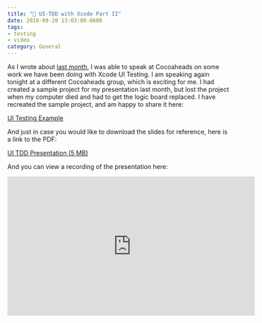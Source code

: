 ```yaml
---
title: "🧪 UI-TDD with Xcode Part II"
date: 2018-09-20 13:03:00-0600
tags:
- testing
- video
category: General
---
```


As I wrote about [last month](https://bennorris.org/2018/08/14/ui-tdd-with-xcode), I was able to speak at Cocoaheads on some work we have been doing with Xcode UI Testing. I am speaking again tonight at a different Cocoaheads group, which is exciting for me.
I had created a sample project for my presentation last month, but lost the project when my computer died and had to get the logic board replaced. I have recreated the sample project, and am happy to share it here:

[UI Testing Example](https://github.com/benjaminsnorris/UITestingExample)

And just in case you would like to download the slides for reference, here is a link to the PDF:

[UI TDD Presentation (5 MB)](https://media.bennorris.org/images/bennorris/uploads/2019/7140e68aef.pdf)

And you can view a recording of the presentation here:

<iframe width="560" height="315" src="https://www.youtube-nocookie.com/embed/kLl7DIDv4Js" frameborder="0" allow="accelerometer; autoplay; encrypted-media; gyroscope; picture-in-picture" allowfullscreen></iframe>
